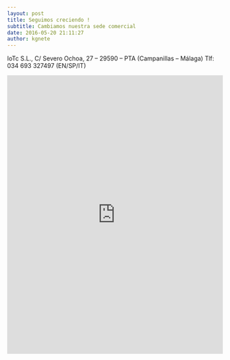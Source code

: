 ```yaml
---
layout: post
title: Seguimos creciendo !
subtitle: Cambiamos nuestra sede comercial
date: 2016-05-20 21:11:27
author: kgnete
---
```

IoTc S.L., C/ Severo Ochoa, 27 – 29590 – PTA (Campanillas – Málaga) Tlf: 034 693 327497 (EN/SP/IT)
<iframe src="https://www.google.com/maps/embed?pb=!1m14!1m8!1m3!1d3900774.884883363!2d-5.349251061656975!3d36.595826049910556!3m2!1i1024!2i768!4f13.1!3m3!1m2!1s0xd72f02c9b573bed%3A0x692df308cfa713e8!2sCalle+Severo+Ochoa%2C+27%2C+29590+M%C3%A1laga%2C+Spain!5e0!3m2!1sen!2ses!4v1477052042611" width="100%" height="650" frameborder="0" style="border:0" allowfullscreen></iframe>
